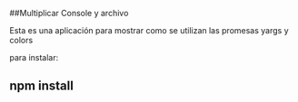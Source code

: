 ##Multiplicar Console y archivo

Esta es una aplicación para mostrar como se utilizan las promesas
yargs y colors

para instalar:

npm install
----
